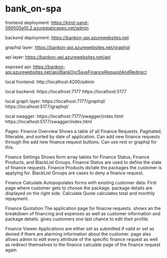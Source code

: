 # bank_on-spa

frontend deployment:
https://kind-sand-099505e10.2.azurestaticapps.net/admin

backend deployment:
https://bankon-api.azurewebsites.net

graphql layer:
https://bankon-api.azurewebsites.net/graphql

api layer:
https://bankon-api.azurewebsites.net/api

exposed api:
https://bankon-api.azurewebsites.net/api/BankOn/SaveFinanceRequestAndRedirect

local frontend:
http://localhost:4200/admin

local backend:
https://localhost:7177
https://localhost:5177

local graph layer:
https://localhost:7177/graphql/
https://localhost:5177/graphql/

local swagger:
https://localhost:7177/swagger/index.html
https://localhost:5177/swagger/index.html

Pages:
Finance Overview
Shows a table of all Finance Requests. Paginated, filterable, and sorted by date of application.
Can add new finance requests through the add new finance request buttons. Can use rest or graphql for this.

Finance Settings
Shows form array tables for Finance Status, Finance Products, and BlackList Groups. Finance Status are used
to define the state of finance requests. Finance Products dictate the packages the customer is applying for.
BlackList Groups are cases to deny a finance request.

Finance Calculate
Autopopulates forms with existing customer data. First page where customer gets to choose the package.
package details are displayed on the right side. Calculate Quote calculates total and monthly repayment.

Finance Quotation
The application page for finacne requests. shows an the breakdown of financing and expenses as well as 
customer information and package details. gives customers one last chance to edit their profile.

Finance Viewer
Applications are either set as submitted if valid or set as denied if there are alarming information about
the customer. page also allows admin to edit every attribute of the specific finance request as well as 
redirect themselves to the finance calculate page of the finance request again
